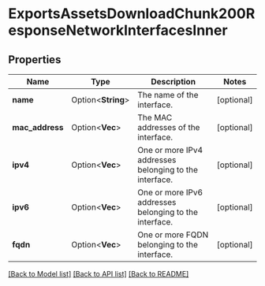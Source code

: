 # ExportsAssetsDownloadChunk200ResponseNetworkInterfacesInner

## Properties

Name | Type | Description | Notes
------------ | ------------- | ------------- | -------------
**name** | Option<**String**> | The name of the interface. | [optional]
**mac_address** | Option<**Vec<String>**> | The MAC addresses of the interface. | [optional]
**ipv4** | Option<**Vec<String>**> | One or more IPv4 addresses belonging to the interface. | [optional]
**ipv6** | Option<**Vec<String>**> | One or more IPv6 addresses belonging to the interface. | [optional]
**fqdn** | Option<**Vec<String>**> | One or more FQDN belonging to the interface. | [optional]

[[Back to Model list]](../README.md#documentation-for-models) [[Back to API list]](../README.md#documentation-for-api-endpoints) [[Back to README]](../README.md)


